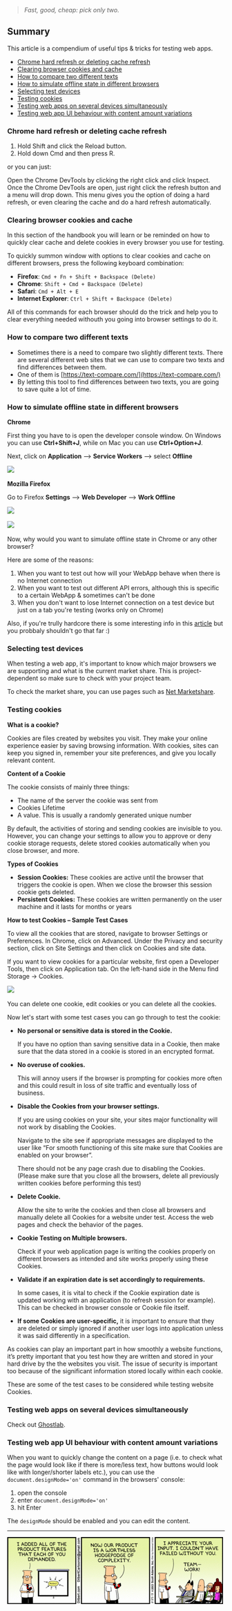> *Fast, good, cheap: pick only two.*

## Summary

This article is a compendium of useful tips & tricks for testing web apps.

- <a href=#chrome-hard-refresh-or-deleting-cache-refresh>Chrome hard refresh or deleting cache refresh</a>
- <a href=#clearing-browser-cookies-and-cache>Clearing browser cookies and cache</a>
- <a href=#how-to-compare-two-different-texts>How to compare two different texts</a>
- <a href=#how-to-simulate-offline-state-in-different-browsers>How to simulate offline state in different browsers</a>
- <a href=#selecting-test-devices>Selecting test devices</a>
- <a href=#testing-cookies>Testing cookies</a>
- <a href=#testing-web-apps-on-several-devices-simultaneously>Testing web apps on several devices simultaneously</a>
- <a href=#testing-web-app-ui-behaviour-with-content-amount-variations>Testing web app UI behaviour with content amount variations</a>

### Chrome hard refresh or deleting cache refresh

1. Hold Shift and click the Reload button.
2. Hold down Cmd and then press R.

or you can just:

Open the Chrome DevTools by clicking the right click and click Inspect. Once the Chrome DevTools are open, just right click the refresh button and a menu will drop down. This menu gives you the option of doing a hard refresh, or even clearing the cache and do a hard refresh automatically.

### Clearing browser cookies and cache

In this section of the handbook you will learn or be reminded on how to quickly clear cache and delete cookies in every browser you use for testing.

To quickly summon window with options to clear cookies and cache on different browsers, press the following keyboard combination: 

- **Firefox**: `Cmd + Fn + Shift + Backspace (Delete)`
- **Chrome**: `Shift + Cmd + Backspace (Delete)`
- **Safari**: `Cmd + Alt + E`
- **Internet Explorer**: `Ctrl + Shift + Backspace (Delete)`

All of this commands for each browser should do the trick and help you to clear everything needed withouth you going into browser settings to do it.

### How to compare two different texts

- Sometimes there is a need to compare two slightly different texts. There are several different web sites that we can use to compare two texts and find differences between them. 
- One of them is [https://text-compare.com/](https://text-compare.com/) 
- By letting this tool to find differences between two texts, you are going to save quite a lot of time. 

### How to simulate offline state in different browsers

**Chrome**

First thing you have to is open the developer console window. On Windows you can use **Ctrl+Shift+J**, while on Mac you can use **Ctrl+Option+J**.

Next, click on **Application** --> **Service Workers** --> select **Offline**

![](/img/Offline_mode.png)

**Mozilla Firefox**

Go to Firefox **Settings** --> **Web Developer** --> **Work Offline** 

![](/img/firefox_1.png)

![](/img/firefox_2_3_4.png)

Now, why would you want to simulate offline state in Chrome or any other browser? 

Here are some of the reasons:

1. When you want to test out how will your WebApp behave when there is no Internet connection
2. When you want to test out different API errors, although this is specific to a certain WebApp & sometimes can't be done
3. When you don't want to lose Internet connection on a test device but just on a tab you're testing (works only on Chrome)

Also, if you're trully hardcore there is some interesting info in this [article](https://www.creativebloq.com/how-to/make-your-app-work-offline-with-service-workers) but you probbaly shouldn't go that far :)

### Selecting test devices

When testing a web app, it's important to know which major browsers we are supporting and what is the current market share. This is project-dependent so make sure to check with your project team.

To check the market share, you can use pages such as [Net Marketshare](https://netmarketshare.com/browser-market-share.aspx).

### Testing cookies

**What is a cookie?**

Cookies are files created by websites you visit. They make your online experience easier by saving browsing information. With cookies, sites can keep you signed in, remember your site preferences, and give you locally relevant content.

**Content of a Cookie**

The cookie consists of mainly three things:

* The name of the server the cookie was sent from
* Cookies Lifetime
* A value. This is usually a randomly generated unique number

By default, the activities of storing and sending cookies are invisible to you. However, you can change your settings to allow you to approve or deny cookie storage requests, delete stored cookies automatically when you close browser, and more.

**Types of Cookies**

- **Session Cookies:** These cookies are active until the browser that triggers the cookie is open. When we close the browser this session cookie gets deleted.
- **Persistent Cookies:** These cookies are written permanently on the user machine and it lasts for months or years
 
**How to test Cookies – Sample Test Cases**

To view all the cookies that are stored, navigate to browser Settings or Preferences. In Chrome, click on Advanced. Under the Privacy and security section, click on Site Settings and then click on Cookies and site data.

If you want to view cookies for a particular website, first open a Developer Tools, then click on Application tab. On the left-hand side in the Menu find Storage -> Cookies. 

![](/img/Cookies.png)

You can delete one cookie, edit cookies or you can delete all the cookies.

Now let's start with some test cases you can go through to test the cookie:

- **No personal or sensitive data is stored in the Cookie.**

	If you have no option than saving sensitive data in a Cookie, then make sure that the data stored in a cookie is stored in an encrypted format.
 
- **No overuse of cookies.** 

	This will annoy users if the browser is prompting for cookies more often and this could result in loss of site traffic and eventually loss of business.

- **Disable the Cookies from your browser settings.**

	If you are using cookies on your site, your sites major functionality will not work by disabling the Cookies.
 
 	Navigate to the site see if appropriate messages are displayed to the user like “For smooth functioning of this site make sure that Cookies are enabled on your browser”.
 
 	There should not be any page crash due to disabling the Cookies. (Please make sure that you close all the browsers, delete all previously written cookies before performing this test)
 
- **Delete Cookie.**

	Allow the site to write the cookies and then close all browsers and manually delete all Cookies for a website under test. Access the web pages and check the behavior of the pages.

- **Cookie Testing on Multiple browsers.**

	Check if your web application page is writing the cookies properly on different browsers as intended and site works properly using these Cookies.
 
- **Validate if an expiration date is set accordingly to requirements.** 

	In some cases, it is vital to check if the Cookie expiration date is updated working with an application (to refresh session for example). This can be checked in browser console or Cookie file itself.
 
- **If some Cookies are user-specific,** it is important to ensure that they are deleted or simply ignored if another user logs into application unless it was said differently in a specification.

As cookies can play an important part in how smoothly a website functions, it’s pretty important that you test how they are written and stored in your hard drive by the the websites you visit. The issue of security is important too because of the significant information stored locally within each cookie.

These are some of the test cases to be considered while testing website Cookies.

### Testing web apps on several devices simultaneously

Check out [Ghostlab](https://www.vanamco.com/ghostlab/).

### Testing web app UI behaviour with content amount variations

When you want to quickly change the content on a page (i.e. to check what the page would look like if there is more/less text, how buttons would look like with longer/shorter labels etc.), you can use the `document.designMode='on'` command in the browsers' console:

1. open the console
2. enter `document.designMode='on'`
3. hit Enter

The `designMode` should be enabled and you can edit the content.

---

![](/img/dilbert_project.gif)
